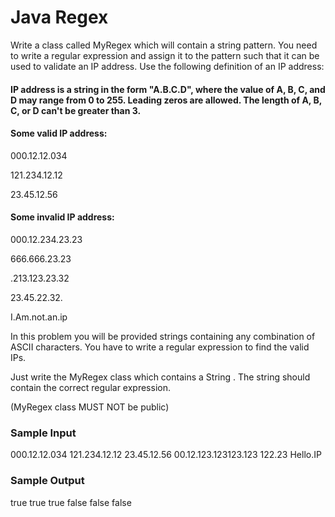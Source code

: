 # Java Regex
Write a class called MyRegex which will contain a string pattern. You need to write a regular expression and assign it to the pattern such that it can be used to validate an IP address. Use the following definition of an IP address:

#### IP address is a string in the form "A.B.C.D", where the value of A, B, C, and D may range from 0 to 255. Leading zeros are allowed. The length of A, B, C, or D can't be greater than 3.

#### Some valid IP address:

000.12.12.034

121.234.12.12

23.45.12.56

#### Some invalid IP address:

000.12.234.23.23

666.666.23.23

.213.123.23.32

23.45.22.32.

I.Am.not.an.ip

In this problem you will be provided strings containing any combination of ASCII characters. You have to write a regular expression to find the valid IPs.

Just write the MyRegex class which contains a String . The string should contain the correct regular expression.

(MyRegex class MUST NOT be public)

### Sample Input

000.12.12.034
121.234.12.12
23.45.12.56
00.12.123.123123.123
122.23
Hello.IP

### Sample Output

true
true
true
false
false
false
